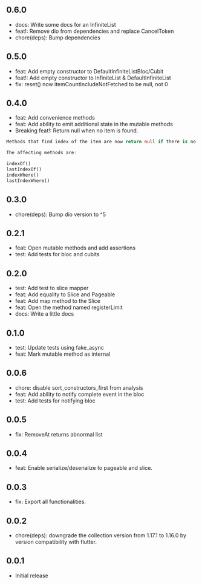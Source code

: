 ## 0.6.0

- docs: Write some docs for an InfiniteList
- feat!: Remove dio from dependencies and replace CancelToken
- chore(deps): Bump dependencies

## 0.5.0

- feat: Add empty constructor to DefaultInfiniteListBloc/Cubit
- feat!: Add empty constructor to InfiniteList & DefaultInfiniteList
- fix: reset() now itemCountIncludeNotFetched to be null, not 0

## 0.4.0

- feat: Add convenience methods
- feat: Add ability to emit additional state in the mutable methods
- Breaking feat!: Return null when no item is found.
```dart
Methods that find index of the item are now return null if there is no finding item located in the list.

The affecting methods are:

indexOf()
lastIndexOf()
indexWhere()
lastIndexWhere()
```

## 0.3.0

- chore(deps): Bump dio version to ^5

## 0.2.1

- feat: Open mutable methods and add assertions
- test: Add tests for bloc and cubits

## 0.2.0

- test: Add test to slice mapper
- feat: Add equality to Slice and Pageable
- feat: Add map method to the Slice
- feat: Open the method named registerLimit
- docs: Write a little docs

## 0.1.0

- test: Update tests using fake_async
- feat: Mark mutable method as internal


## 0.0.6

- chore: disable sort_constructors_first from analysis
- feat: Add ability to notify complete event in the bloc
- test: Add tests for notifying bloc

## 0.0.5

- fix: RemoveAt returns abnormal list

## 0.0.4

- feat: Enable serialize/deserialize to pageable and slice.

## 0.0.3

- fix: Export all functionalities.

## 0.0.2

- chore(deps): downgrade the collection version from 1.17.1 to 1.16.0 by version compatibility with flutter.

## 0.0.1

- Initial release
